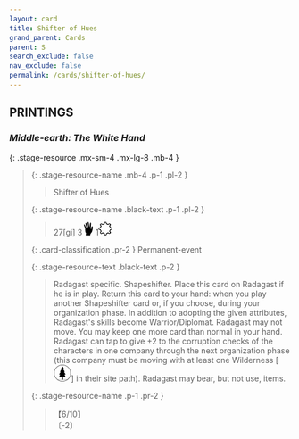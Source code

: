 ```yaml
---
layout: card
title: Shifter of Hues
grand_parent: Cards
parent: S
search_exclude: false
nav_exclude: false
permalink: /cards/shifter-of-hues/
---
```


## PRINTINGS


### _Middle-earth: The White Hand_

{: .stage-resource .mx-sm-4 .mx-lg-8 .mb-4 }
> {: .stage-resource-name .mb-4 .p-1 .pl-2 }
> > <div class="card-mp"></div>
> > <div class="card-name">Shifter of Hues</div>
>
> {: .stage-resource-name .black-text .p-1 .pl-2 }
> > 27[gi] 3![](/assets/images/di.svg) 1![](/assets/images/stage-point.svg)
>
> {: .card-classification .pr-2 }
> Permanent-event
>
> {: .stage-resource-text .black-text .p-2 }
> > Radagast specific. Shapeshifter. Place this card on Radagast if he is in play. Return this card to your hand: when you play another Shapeshifter card or, if you choose, during your organization phase. In addition to adopting the given attributes, Radagast's skills become Warrior/Diplomat. Radagast may not move. You may keep one more card than normal in your hand. Radagast can tap to give +2 to the corruption checks of the characters in one company through the next organization phase (this company must be moving with at least one Wilderness \[![](/assets/images/wilderness.svg)] in their site path). Radagast may bear, but not use, items. 
> 
> {: .stage-resource-name .p-1 .pr-2 }
> > <div class="card-shield">【6/10】</div>
> > <div class="card-corruption">〔-2〕</div>
